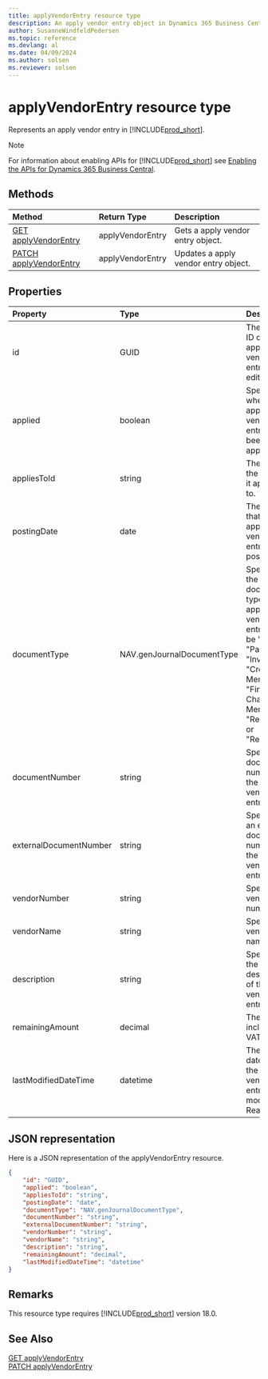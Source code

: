 ```yaml
---
title: applyVendorEntry resource type  
description: An apply vendor entry object in Dynamics 365 Business Central.
author: SusanneWindfeldPedersen
ms.topic: reference
ms.devlang: al
ms.date: 04/09/2024
ms.author: solsen
ms.reviewer: solsen
---
```


# applyVendorEntry resource type

<!-- START>DO_NOT_EDIT -->
<!-- IMPORTANT:Do not edit any of the content between here and the END>DO_NOT_EDIT. -->
Represents an apply vendor entry in [!INCLUDE[prod_short](../../../includes/prod_short.md)].

> [!NOTE]
> For information about enabling APIs for [!INCLUDE[prod_short](../../../includes/prod_short.md)] see [Enabling the APIs for Dynamics 365 Business Central](../enabling-apis-for-dynamics-nav.md).

## Methods

| Method | Return Type|Description |
|:--------------------|:-----------|:-------------------------|
|[GET applyVendorEntry](../api/dynamics_applyvendorentry_get.md)|applyVendorEntry|Gets a apply vendor entry object.|
|[PATCH applyVendorEntry](../api/dynamics_applyvendorentry_update.md)|applyVendorEntry|Updates a apply vendor entry object.|



## Properties

| Property           | Type   |Description     |
|:-------------------|:-------|:---------------|
|id|GUID|The unique ID of the apply vendor entry. Non-editable.|
|applied|boolean|Specifies whether the apply vendor entry has been applied.|
|appliesToId|string|The ID of the vendor it applies to.|
|postingDate|date|The date that the apply vendor entry   is posted.|
|documentType|NAV.genJournalDocumentType|Specifies the document type of the apply vendor entry. It can be " ", "Payment", "Invoice", "Credit Memo", "Finance Charge Memo", "Reminder" or "Refund".|
|documentNumber|string|Specifies a document number for the apply vendor entry.|
|externalDocumentNumber|string|Specifies an external document number for the apply vendor entry.|
|vendorNumber|string|Specifies vendor's number.|
|vendorName|string|Specifies vendor's name.|
|description|string|Specifies the description of the apply vendor entry.|
|remainingAmount|decimal|The amount including VAT.|
|lastModifiedDateTime|datetime|The last datetime the apply vendor entry was modified. Read-Only.|

## JSON representation

Here is a JSON representation of the applyVendorEntry resource.


```json
{
    "id": "GUID",
    "applied": "boolean",
    "appliesToId": "string",
    "postingDate": "date",
    "documentType": "NAV.genJournalDocumentType",
    "documentNumber": "string",
    "externalDocumentNumber": "string",
    "vendorNumber": "string",
    "vendorName": "string",
    "description": "string",
    "remainingAmount": "decimal",
    "lastModifiedDateTime": "datetime"
}
```
<!-- IMPORTANT: END>DO_NOT_EDIT -->

## Remarks

This resource type requires [!INCLUDE[prod_short](../../../includes/prod_short.md)] version 18.0.


## See Also
[GET applyVendorEntry](../api/dynamics_applyvendorentry_get.md)  
[PATCH applyVendorEntry](../api/dynamics_applyvendorentry_update.md)  
